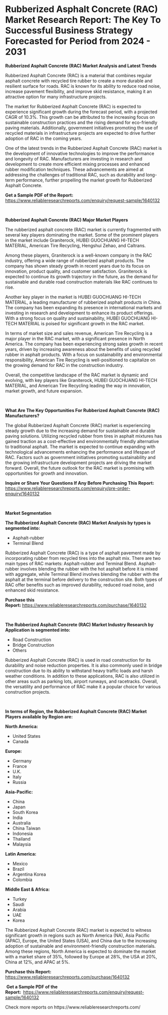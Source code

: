 <p><h1>Rubberized Asphalt Concrete (RAC) Market Research Report: The Key To Successful Business Strategy Forecasted for Period from 2024 - 2031</h1></p><p><strong>Rubberized Asphalt Concrete (RAC) Market Analysis and Latest Trends</strong></p>
<p><p>Rubberized Asphalt Concrete (RAC) is a material that combines regular asphalt concrete with recycled tire rubber to create a more durable and resilient surface for roads. RAC is known for its ability to reduce road noise, increase pavement flexibility, and improve skid resistance, making it an attractive option for many infrastructure projects.</p><p>The market for Rubberized Asphalt Concrete (RAC) is expected to experience significant growth during the forecast period, with a projected CAGR of 10.3%. This growth can be attributed to the increasing focus on sustainable construction practices and the rising demand for eco-friendly paving materials. Additionally, government initiatives promoting the use of recycled materials in infrastructure projects are expected to drive further adoption of RAC in the coming years.</p><p>One of the latest trends in the Rubberized Asphalt Concrete (RAC) market is the development of innovative technologies to improve the performance and longevity of RAC. Manufacturers are investing in research and development to create more efficient mixing processes and enhanced rubber modification techniques. These advancements are aimed at addressing the challenges of traditional RAC, such as durability and long-term performance, further propelling the market growth for Rubberized Asphalt Concrete.</p></p>
<p><strong>Get a Sample PDF of the Report:&nbsp;</strong> <a href="https://www.reliableresearchreports.com/enquiry/request-sample/1640132">https://www.reliableresearchreports.com/enquiry/request-sample/1640132</a></p>
<p>&nbsp;</p>
<p><strong>Rubberized Asphalt Concrete (RAC) Major Market Players</strong></p>
<p><p>The rubberized asphalt concrete (RAC) market is currently fragmented with several key players dominating the market. Some of the prominent players in the market include Graniterock, HUBEI GUOCHUANG HI-TECH MATERIAL, American Tire Recycling, Hengshui Zehao, and Caltrans.</p><p>Among these players, Graniterock is a well-known company in the RAC industry, offering a wide range of rubberized asphalt products. The company has shown steady growth in recent years due to its focus on innovation, product quality, and customer satisfaction. Graniterock is expected to continue its growth trajectory in the future, as the demand for sustainable and durable road construction materials like RAC continues to rise.</p><p>Another key player in the market is HUBEI GUOCHUANG HI-TECH MATERIAL, a leading manufacturer of rubberized asphalt products in China. The company has been expanding its presence in international markets and investing in research and development to enhance its product offerings. With a strong focus on quality and sustainability, HUBEI GUOCHUANG HI-TECH MATERIAL is poised for significant growth in the RAC market.</p><p>In terms of market size and sales revenue, American Tire Recycling is a major player in the RAC market, with a significant presence in North America. The company has been experiencing strong sales growth in recent years, driven by increasing awareness about the benefits of using recycled rubber in asphalt products. With a focus on sustainability and environmental responsibility, American Tire Recycling is well-positioned to capitalize on the growing demand for RAC in the construction industry.</p><p>Overall, the competitive landscape of the RAC market is dynamic and evolving, with key players like Graniterock, HUBEI GUOCHUANG HI-TECH MATERIAL, and American Tire Recycling leading the way in innovation, market growth, and future expansion.</p></p>
<p>&nbsp;</p>
<p><strong>What Are The Key Opportunities For Rubberized Asphalt Concrete (RAC) Manufacturers?</strong></p>
<p><p>The global Rubberized Asphalt Concrete (RAC) market is experiencing steady growth due to the increasing demand for sustainable and durable paving solutions. Utilizing recycled rubber from tires in asphalt mixtures has gained traction as a cost-effective and environmentally friendly alternative to traditional asphalt. The market is expected to continue expanding with technological advancements enhancing the performance and lifespan of RAC. Factors such as government initiatives promoting sustainability and the growing infrastructure development projects are driving the market forward. Overall, the future outlook for the RAC market is promising with opportunities for growth and innovation.</p></p>
<p><strong>Inquire or Share Your Questions If Any Before Purchasing This Report:</strong> <a href="https://www.reliableresearchreports.com/enquiry/pre-order-enquiry/1640132">https://www.reliableresearchreports.com/enquiry/pre-order-enquiry/1640132</a></p>
<p>&nbsp;</p>
<p><strong>Market Segmentation</strong></p>
<p><strong>The Rubberized Asphalt Concrete (RAC) Market Analysis by types is segmented into:</strong></p>
<p><ul><li>Asphalt-rubber</li><li>Terminal Blend</li></ul></p>
<p><p>Rubberized Asphalt Concrete (RAC) is a type of asphalt pavement made by incorporating rubber from recycled tires into the asphalt mix. There are two main types of RAC markets: Asphalt-rubber and Terminal Blend. Asphalt-rubber involves blending the rubber with the hot asphalt before it is mixed with aggregate, while Terminal Blend involves blending the rubber with the asphalt at the terminal before delivery to the construction site. Both types of RAC offer benefits such as improved durability, reduced road noise, and enhanced skid resistance.</p></p>
<p><strong>Purchase this Report:&nbsp;</strong><a href="https://www.reliableresearchreports.com/purchase/1640132">https://www.reliableresearchreports.com/purchase/1640132</a></p>
<p>&nbsp;</p>
<p><strong>The Rubberized Asphalt Concrete (RAC) Market Industry Research by Application is segmented into:</strong></p>
<p><ul><li>Road Construction</li><li>Bridge Construction</li><li>Others</li></ul></p>
<p><p>Rubberized Asphalt Concrete (RAC) is used in road construction for its durability and noise reduction properties. It is also commonly used in bridge construction due to its ability to withstand heavy traffic loads and harsh weather conditions. In addition to these applications, RAC is also utilized in other areas such as parking lots, airport runways, and racetracks. Overall, the versatility and performance of RAC make it a popular choice for various construction projects.</p></p>
<p>&nbsp;</p>
<p><strong>In terms of Region, the Rubberized Asphalt Concrete (RAC) Market Players available by Region are:</strong></p>
<p>
    <p> <strong> North America: </strong>
        <ul>
            <li>United States</li>
            <li>Canada</li>
        </ul>
        </p> 
    <p> <strong> Europe: </strong>
        <ul>
            <li>Germany</li>
            <li>France</li>
            <li>U.K.</li>
            <li>Italy</li>
            <li>Russia</li>
        </ul>
        </p> 
    <p> <strong> Asia-Pacific: </strong>
        <ul>
            <li>China</li>
            <li>Japan</li>
            <li>South Korea</li>
            <li>India</li>
            <li>Australia</li>
            <li>China Taiwan</li>
            <li>Indonesia</li>
            <li>Thailand</li>
            <li>Malaysia</li>
        </ul>
        </p> 
    <p> <strong> Latin America: </strong>
        <ul>
            <li>Mexico</li>
            <li>Brazil</li>
            <li>Argentina Korea</li>
            <li>Colombia</li>
        </ul>
        </p> 
    <p> <strong> Middle East & Africa: </strong>
        <ul>
            <li>Turkey</li>
            <li>Saudi</li>
            <li>Arabia</li>
            <li>UAE</li>
            <li>Korea</li>
        </ul>
    </p>
    </p>
<p><p>The Rubberized Asphalt Concrete (RAC) market is expected to witness significant growth in regions such as North America (NA), Asia Pacific (APAC), Europe, the United States (USA), and China due to the increasing adoption of sustainable and environment-friendly construction materials. Among these regions, North America is expected to dominate the market with a market share of 35%, followed by Europe at 28%, the USA at 20%, China at 12%, and APAC at 5%.</p></p>
<p><strong>Purchase this Report: </strong><a href="https://www.reliableresearchreports.com/purchase/1640132">https://www.reliableresearchreports.com/purchase/1640132</a></p>
<p>&nbsp;<strong>Get a Sample PDF of the Report:&nbsp;&nbsp;</strong><a href="https://www.reliableresearchreports.com/enquiry/request-sample/1640132">https://www.reliableresearchreports.com/enquiry/request-sample/1640132</a></p>
<p><strong></strong></p>
<p>Check more reports on https://www.reliableresearchreports.com/</p>
